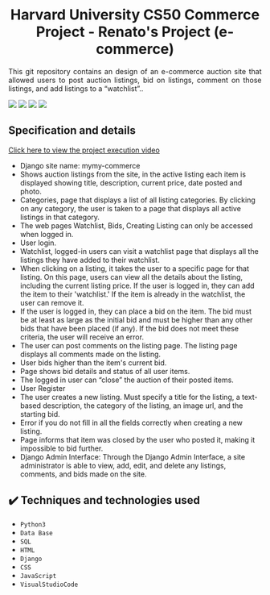 <h1 align="center">Harvard University CS50 Commerce Project - Renato's Project (e-commerce) </h1>

<p align="justify"> This git repository contains an design of an e-commerce auction site that allowed users to post 
  auction listings, bid on listings, comment on those listings, and add listings to a “watchlist”..</p>

  <img src="https://github.com/Renato9889/commerce/assets/38532053/e57f271f-b7f8-42f5-90f3-1007f8e73ae2">
  <img src="https://github.com/Renato9889/commerce/assets/38532053/7e7b654e-d624-42a3-a400-e756883deea7">
  <img src="https://github.com/Renato9889/commerce/assets/38532053/34f44a30-162f-4633-870b-792adeb55cde">
  <img src="https://github.com/Renato9889/commerce/assets/38532053/493f5f53-be17-44c8-b621-396a250442ac">

<h2>Specification and details</h2>
<a href="[https://youtu.be/mbwFpwo3gHU](https://youtu.be/9ouauawwXZ4?si=vDAWZzQ6ugRTgNDD)">Click here to view the project execution video</a>
<ul>
  <li>Django site name: mymy-commerce</li>
  <li>Shows auction listings from the site, in the active listing each item is displayed showing title, description, current price, date posted and photo.</li>
  <li>Categories, page that displays a list of all listing categories. By clicking on any category, the user is taken to a page that displays all active listings in that category.</li>
  <li>The web pages Watchlist, Bids, Creating  Listing can only be accessed when logged in.</li>
  <li>User login.</li>
  <li>Watchlist, logged-in users can visit a watchlist page that displays all the listings they have added to their watchlist.</li>
  <li>When clicking on a listing, it takes the user to a specific page for that listing. On this page, users can view all the details about the listing, including the current listing price.  If the user is logged in, they can add the item to their 'watchlist.' If the item is already in the watchlist, the user can remove it. </li>
  <li> If the user is logged in, they can place a bid on the item. The bid must be at least as large as the initial bid and must be higher than any other bids that have been placed (if any). If the bid does not meet these criteria, the user will receive an error.</li>
  <li>The user can post comments on the listing page. The listing page displays all comments made on the listing.</li>
  <li>User bids higher than the item's current bid.</li>
  <li>Page shows bid details and status of all user items.</li>
  <li>The logged in user can “close” the auction of their posted items.</li>
  <li>User Register</li>
  <li>The user creates a new listing. Must specify a title for the listing, a text-based description, the category of the listing, an image url, and the starting bid.</li>
  <li>Error if you do not fill in all the fields correctly when creating a new listing.</li>
  <li> Page informs that item was closed by the user who posted it, making it impossible to bid further.</li>
  <li>Django Admin Interface: Through the Django Admin Interface, a site administrator is able to view, add, edit, and delete any listings, comments, and bids made on the site.</li>
</ul>

## ✔️ Techniques and technologies used
- ``Python3``
- ``Data Base``
- ``SQL``
- ``HTML``
- ``Django``
- ``CSS``
- ``JavaScript``
- ``VisualStudioCode``
